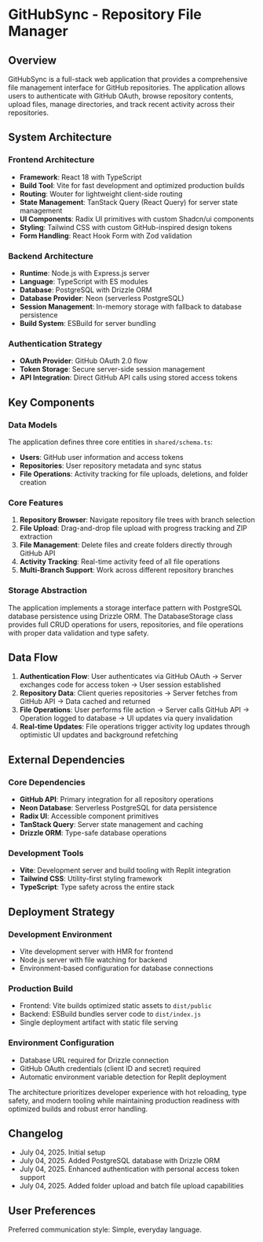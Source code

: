 # GitHubSync - Repository File Manager

## Overview

GitHubSync is a full-stack web application that provides a comprehensive file management interface for GitHub repositories. The application allows users to authenticate with GitHub OAuth, browse repository contents, upload files, manage directories, and track recent activity across their repositories.

## System Architecture

### Frontend Architecture
- **Framework**: React 18 with TypeScript
- **Build Tool**: Vite for fast development and optimized production builds
- **Routing**: Wouter for lightweight client-side routing
- **State Management**: TanStack Query (React Query) for server state management
- **UI Components**: Radix UI primitives with custom Shadcn/ui components
- **Styling**: Tailwind CSS with custom GitHub-inspired design tokens
- **Form Handling**: React Hook Form with Zod validation

### Backend Architecture
- **Runtime**: Node.js with Express.js server
- **Language**: TypeScript with ES modules
- **Database**: PostgreSQL with Drizzle ORM
- **Database Provider**: Neon (serverless PostgreSQL)
- **Session Management**: In-memory storage with fallback to database persistence
- **Build System**: ESBuild for server bundling

### Authentication Strategy
- **OAuth Provider**: GitHub OAuth 2.0 flow
- **Token Storage**: Secure server-side session management
- **API Integration**: Direct GitHub API calls using stored access tokens

## Key Components

### Data Models
The application defines three core entities in `shared/schema.ts`:
- **Users**: GitHub user information and access tokens
- **Repositories**: User repository metadata and sync status
- **File Operations**: Activity tracking for file uploads, deletions, and folder creation

### Core Features
1. **Repository Browser**: Navigate repository file trees with branch selection
2. **File Upload**: Drag-and-drop file upload with progress tracking and ZIP extraction
3. **File Management**: Delete files and create folders directly through GitHub API
4. **Activity Tracking**: Real-time activity feed of all file operations
5. **Multi-Branch Support**: Work across different repository branches

### Storage Abstraction
The application implements a storage interface pattern with PostgreSQL database persistence using Drizzle ORM. The DatabaseStorage class provides full CRUD operations for users, repositories, and file operations with proper data validation and type safety.

## Data Flow

1. **Authentication Flow**: User authenticates via GitHub OAuth → Server exchanges code for access token → User session established
2. **Repository Data**: Client queries repositories → Server fetches from GitHub API → Data cached and returned
3. **File Operations**: User performs file action → Server calls GitHub API → Operation logged to database → UI updates via query invalidation
4. **Real-time Updates**: File operations trigger activity log updates through optimistic UI updates and background refetching

## External Dependencies

### Core Dependencies
- **GitHub API**: Primary integration for all repository operations
- **Neon Database**: Serverless PostgreSQL for data persistence
- **Radix UI**: Accessible component primitives
- **TanStack Query**: Server state management and caching
- **Drizzle ORM**: Type-safe database operations

### Development Tools
- **Vite**: Development server and build tooling with Replit integration
- **Tailwind CSS**: Utility-first styling framework
- **TypeScript**: Type safety across the entire stack

## Deployment Strategy

### Development Environment
- Vite development server with HMR for frontend
- Node.js server with file watching for backend
- Environment-based configuration for database connections

### Production Build
- Frontend: Vite builds optimized static assets to `dist/public`
- Backend: ESBuild bundles server code to `dist/index.js`
- Single deployment artifact with static file serving

### Environment Configuration
- Database URL required for Drizzle connection
- GitHub OAuth credentials (client ID and secret) required
- Automatic environment variable detection for Replit deployment

The architecture prioritizes developer experience with hot reloading, type safety, and modern tooling while maintaining production readiness with optimized builds and robust error handling.

## Changelog
- July 04, 2025. Initial setup
- July 04, 2025. Added PostgreSQL database with Drizzle ORM
- July 04, 2025. Enhanced authentication with personal access token support
- July 04, 2025. Added folder upload and batch file upload capabilities

## User Preferences
Preferred communication style: Simple, everyday language.
